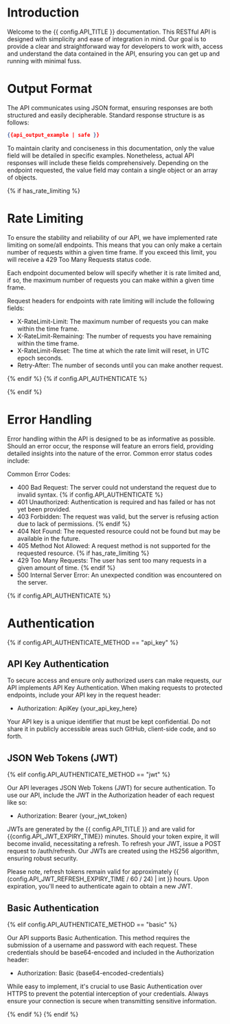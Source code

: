 # Introduction

Welcome to the {{ config.API_TITLE }} documentation. This RESTful API is designed with simplicity and ease of
integration in mind. Our goal is to provide a clear and straightforward way for developers to work with, access and
understand the data contained in the API, ensuring you can get up and running with minimal fuss.

# Output Format

The API communicates using JSON format, ensuring responses are both structured and easily decipherable. Standard
response structure is as follows:

[//]: # (This automatically will output an example response based on the config values)

```json
{{api_output_example | safe }}
```

To maintain clarity and conciseness in this documentation, only the value field will be detailed in specific examples.
Nonetheless, actual API responses will include these fields comprehensively. Depending on the endpoint requested, the
value field may contain a single object or an array of objects.

{% if has_rate_limiting %}
# Rate Limiting

To ensure the stability and reliability of our API, we have implemented rate limiting on some/all endpoints. This
means that you can only make a certain number of requests within a given time frame. If you exceed this limit, you
will receive a 429 Too Many Requests status code.

Each endpoint documented below will specify whether it is rate limited and, if so, the maximum number of requests you
can make within a given time frame.

Request headers for endpoints with rate limiting will include the following fields:

- X-RateLimit-Limit: The maximum number of requests you can make within the time frame.
- X-RateLimit-Remaining: The number of requests you have remaining within the time frame.
- X-RateLimit-Reset: The time at which the rate limit will reset, in UTC epoch seconds.
- Retry-After: The number of seconds until you can make another request.

{% endif %}
{% if config.API_AUTHENTICATE %}

{% endif %}
  
# Error Handling

Error handling within the API is designed to be as informative as possible. Should an error occur, the response will
feature an errors field, providing detailed insights into the nature of the error.
Common error status codes include:

Common Error Codes:

- 400 Bad Request: The server could not understand the request due to invalid syntax.
  {% if config.API_AUTHENTICATE %}
- 401 Unauthorized: Authentication is required and has failed or has not yet been provided.
- 403 Forbidden: The request was valid, but the server is refusing action due to lack of permissions.
  {% endif %}
- 404 Not Found: The requested resource could not be found but may be available in the future.
- 405 Method Not Allowed: A request method is not supported for the requested resource.
{% if has_rate_limiting %}
- 429 Too Many Requests: The user has sent too many requests in a given amount of time.
{% endif %}
- 500 Internal Server Error: An unexpected condition was encountered on the server.

{% if config.API_AUTHENTICATE %}

# Authentication

{% if config.API_AUTHENTICATE_METHOD == "api_key" %}

## API Key Authentication

To secure access and ensure only authorized users can make requests, our API implements API Key Authentication. When
making requests to protected endpoints, include your API key in the request header:

- Authorization: ApiKey {your_api_key_here}

Your API key is a unique identifier that must be kept confidential. Do not share it in publicly accessible areas such
GitHub, client-side code, and so forth.

## JSON Web Tokens (JWT)

{% elif config.API_AUTHENTICATE_METHOD == "jwt" %}

Our API leverages JSON Web Tokens (JWT) for secure authentication. To use our API, include the JWT in the Authorization
header of each request like so:

- Authorization: Bearer {your_jwt_token}

JWTs are generated by the {{ config.API_TITLE }} and are valid for {{config.API_JWT_EXPIRY_TIME}} minutes. Should your
token expire,
it will become invalid, necessitating a refresh. To refresh your JWT, issue a POST request to /auth/refresh. Our JWTs
are created using the HS256 algorithm, ensuring robust security.

Please note, refresh tokens remain valid for approximately {{ (config.API_JWT_REFRESH_EXPIRY_TIME / 60 / 24) | int }}
hours.
Upon expiration, you'll need to authenticate again to obtain a new JWT.

## Basic Authentication

{% elif config.API_AUTHENTICATE_METHOD == "basic" %}

Our API supports Basic Authentication. This method requires the submission of a username and password with each request.
These credentials should be base64-encoded and included in the Authorization header:

- Authorization: Basic {base64-encoded-credentials}

While easy to implement, it's crucial to use Basic Authentication over HTTPS to prevent the potential interception of
your credentials. Always ensure your connection is secure when transmitting sensitive information.

{% endif %}
{% endif %}
